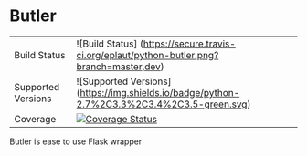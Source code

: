 Butler
=====


|                       |                                                                                    |
|-----------------------|------------------------------------------------------------------------------------|
| Build Status          | ![Build Status] (https://secure.travis-ci.org/eplaut/python-butler.png?branch=master,dev) |
| Supported Versions    | ![Supported Versions] (https://img.shields.io/badge/python-2.7%2C3.3%2C3.4%2C3.5-green.svg)    |
| Coverage              | [![Coverage Status](https://coveralls.io/repos/github/eplaut/python-butler/badge.svg?branch=master)](https://coveralls.io/github/eplaut/python-butler?branch=master) |



Butler is ease to use Flask wrapper
